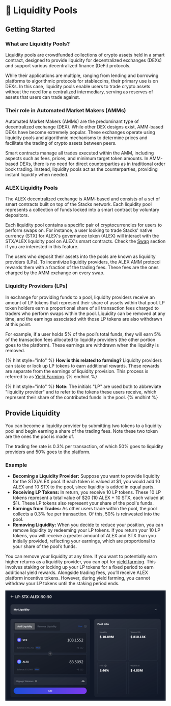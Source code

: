 # 🐋 Liquidity Pools

## Getting Started

### What are Liquidity Pools?

Liquidity pools are crowdfunded collections of crypto assets held in a smart contract, designed to provide liquidity for decentralized exchanges (DEXs) and support various decentralized finance (DeFi) protocols.

While their applications are multiple, ranging from lending and borrowing platforms to algorithmic protocols for stablecoins, their primary use is on DEXs. In this case, liquidity pools enable users to trade crypto assets without the need for a centralized intermediary, serving as reserves of assets that users can trade against.

### Their role in Automated Market Makers (AMMs)

Automated Market Makers (AMMs) are the predominant type of decentralized exchange (DEX). While other DEX designs exist, AMM-based DEXs have become extremely popular. These exchanges operate using liquidity pools and algorithmic mechanisms to determine prices and facilitate the trading of crypto assets between peers.

Smart contracts manage all trades executed within the AMM, including aspects such as fees, prices, and minimum target token amounts. In AMM-based DEXs, there is no need for direct counterparties as in traditional order book trading. Instead, liquidity pools act as the counterparties, providing instant liquidity when needed.

### ALEX Liquidity Pools

The ALEX decentralized exchange is AMM-based and consists of a set of smart contracts built on top of the Stacks network. Each liquidity pool represents a collection of funds locked into a smart contract by voluntary depositors.

Each liquidity pool contains a specific pair of cryptocurrencies for users to perform swaps on. For instance, a user looking to trade Stacks' native currency (STX) for ALEX's governance token (ALEX) will interact with the STX/ALEX liquidity pool on ALEX's smart contracts. Check the [Swap](../swap.md) section if you are interested in this feature.

The users who deposit their assets into the pools are known as liquidity providers (LPs). To incentivize liquidity providers, the ALEX AMM protocol rewards them with a fraction of the trading fees. These fees are the ones charged by the AMM exchange on every swap.

### Liquidity Providers (LPs)

In exchange for providing funds to a pool, liquidity providers receive an amount of LP tokens that represent their share of assets within that pool. LP token holders earn a proportional share of all transaction fees charged to traders who perform swaps within the pool. Liquidity can be removed at any time, and the earnings associated with those LP tokens are also withdrawn at this point.

For example, if a user holds 5% of the pool’s total funds, they will earn 5% of the transaction fees allocated to liquidity providers (the other portion goes to the platform). These earnings are withdrawn when the liquidity is removed.

{% hint style="info" %}
**How is this related to farming?** Liquidity providers can stake or lock up LP tokens to earn additional rewards. These rewards are separate from the earnings of liquidity provision. This process is referred to as [Yield Farming](../farm.md).
{% endhint %}

{% hint style="info" %}
**Note:** The initials "LP" are used both to abbreviate "liquidity provider" and to refer to the tokens these users receive, which represent their share of the contributed funds in the pool.
{% endhint %}

## Provide Liquidity

You can become a liquidity provider by submitting two tokens to a liquidity pool and begin earning a share of the trading fees. Note these two token are the ones the pool is made of.

The trading fee rate is 0.3% per transaction, of which 50% goes to liquidity providers and 50% goes to the platform.

### Example

- **Becoming a Liquidity Provider:** Suppose you want to provide liquidity for the STX/ALEX pool. If each token is valued at \$1, you would add 10 ALEX and 10 STX to the pool, since liquidity is added in equal parts.
- **Receiving LP Tokens:** In return, you receive 10 LP tokens. These 10 LP tokens represent a total value of \$20 (10 ALEX + 10 STX, each valued at \$1). These LP tokens also represent your share of the pool's funds.
- **Earnings from Trades:** As other users trade within the pool, the pool collects a 0.3% fee per transaction. Of this, 50% is reinvested into the pool.
- **Removing Liquidity:** When you decide to reduce your position, you can remove liquidity by redeeming your LP tokens. If you return your 10 LP tokens, you will receive a greater amount of ALEX and STX than you initially provided, reflecting your earnings, which are proportional to your share of the pool’s funds.

You can remove your liquidity at any time. If you want to potentially earn higher returns as a liquidity provider, you can opt for [yield farming](../farm.md). This involves staking or locking up your LP tokens for a fixed period to earn additional yield rewards. Alongside trading fees, you’ll receive ALEX platform incentive tokens. However, during yield farming, you cannot withdraw your LP tokens until the staking period ends.

![](../../.gitbook/assets/LP.png)